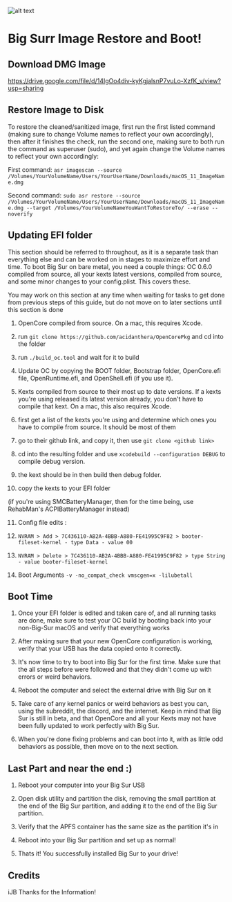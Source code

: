 ![alt text](https://i.imgur.com/RsQRjfy.png)
# Big Surr Image Restore and Boot!


## Download DMG Image

https://drive.google.com/file/d/14IgOo4div-kyKgjalsnP7vuLo-XzfK_v/view?usp=sharing





## Restore Image to Disk 


To restore the cleaned/sanitized image, first run the first listed command (making sure to change Volume names to reflect your own accordingly), then after it finishes the check, run the second one, making sure to both run the command as superuser (sudo), and yet again change the Volume names to reflect your own accordingly:

First command: `asr imagescan --source /Volumes/YourVolumeName/Users/YourUserName/Downloads/macOS_11_ImageName.dmg`

Second command: `sudo asr restore --source /Volumes/YourVolumeName/Users/YourUserName/Downloads/macOS_11_ImageName.dmg --target /Volumes/YourVolumeNameYouWantToRestoreTo/ --erase --noverify`


## Updating EFI folder


This section should be referred to throughout, as it is a separate task than everything else and can be worked on in stages to maximize effort and time. To boot Big Sur on bare metal, you need a couple things: OC 0.6.0 compiled from source, all your kexts latest versions, compiled from source, and some minor changes to your config.plist. This covers these.

You may work on this section at any time when waiting for tasks to get done from previous steps of this guide, but do not move on to later sections until this section is done

1. OpenCore compiled from source. On a mac, this requires Xcode. 

2. run `git clone https://github.com/acidanthera/OpenCorePkg` and cd into the folder

3. run `./build_oc.tool` and wait for it to build

4. Update OC by copying the BOOT folder, Bootstrap folder, OpenCore.efi file, OpenRuntime.efi, and OpenShell.efi (if you use it). 

5. Kexts compiled from source to their most up to date versions. If a kexts you're using released its latest version already, you don't have to compile that kext. On a mac, this also requires Xcode.

6. first get a list of the kexts you're using and determine which ones you have to compile from source. It should be most of them

7. go to their github link, and copy it, then use `git clone <github link>` 

8. cd into the resulting folder and use `xcodebuild --configuration DEBUG` to compile debug version.

9. the kext should be in then build then debug folder.

10. copy the kexts to your EFI folder

(if you're using SMCBatteryManager, then for the time being, use RehabMan's ACPIBatteryManager instead)

11. Config file edits :

12. `NVRAM > Add > 7C436110-AB2A-4BBB-A880-FE41995C9F82 > booter-fileset-kernel - type Data - value 00`

13. `NVRAM > Delete > 7C436110-AB2A-4BBB-A880-FE41995C9F82 > type String - value booter-fileset-kernel`

14. Boot Arguments `-v -no_compat_check vmscgen=x -lilubetall`


## Boot Time


1. Once your EFI folder is edited and taken care of, and all running tasks are done, make sure to test your OC build by booting back into your non-Big-Sur macOS and verify that everything works

2. After making sure that your new OpenCore configuration is working, verify that your USB has the data copied onto it correctly.

3. It's now time to try to boot into Big Sur for the first time. Make sure that the all steps before were followed and that they didn't come up with errors or weird behaviors.

4. Reboot the computer and select the external drive with Big Sur on it

5. Take care of any kernel panics or weird behaviors as best you can, using the subreddit, the discord, and the internet. Keep in mind that Big Sur is still in beta, and that OpenCore and all your Kexts may not have been fully updated to work perfectly with Big Sur.

6. When you're done fixing problems and can boot into it, with as little odd behaviors as possible, then move on to the next section.



## Last Part and near the end :)

1. Reboot your computer into your Big Sur USB

2. Open disk utility and partition the disk, removing the small partition at the end of the Big Sur partition, and adding it to the end of the Big Sur partition. 

3. Verify that the APFS container has the same size as the partition it's in

4. Reboot into your Big Sur partition and set up as normal!

5. Thats it! You successfully installed Big Sur to your drive!

## Credits

iJB Thanks for the Information!

